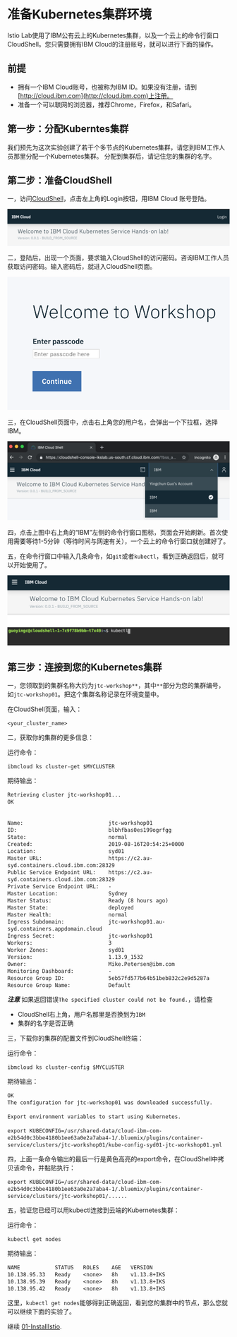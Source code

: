 # 准备Kubernetes集群环境

Istio Lab使用了IBM公有云上的Kubernetes集群，以及一个云上的命令行窗口CloudShell。您只需要拥有IBM Cloud的注册账号，就可以进行下面的操作。

## 前提

* 拥有一个IBM Cloud账号，也被称为IBM ID。如果没有注册，请到[http://cloud.ibm.com](http://cloud.ibm.com)上注册。
* 准备一个可以联网的浏览器，推荐Chrome，Firefox，和Safari。

## 第一步：分配Kuberntes集群

我们预先为这次实验创建了若干个多节点的Kubernetes集群，请您到IBM工作人员那里分配一个Kubernetes集群。 分配到集群后，请记住您的集群的名字。

## 第二步：准备CloudShell

一，访问[CloudShell](https://cloudshell-console-ikslab.us-south.cf.cloud.ibm.com/)，点击左上角的Login按钮，用IBM Cloud 账号登陆。

![](https://github.com/daisy-ycguo/knativelab/raw/master/images/cloudshell-overview.png)

二，登陆后，出现一个页面，要求输入CloudShell的访问密码。咨询IBM工作人员获取访问密码。输入密码后，就进入CloudShell页面。

![](https://github.com/daisy-ycguo/knativelab/raw/master/images/cloudshell-passw.png)

三，在CloudShell页面中，点击右上角您的用户名，会弹出一个下拉框，选择IBM。 

![](https://github.com/daisy-ycguo/knativelab/raw/master/images/cloudshell-account.png)

四，点击上图中右上角的“IBM”左侧的命令行窗口图标，页面会开始刷新。首次使用需要等待1-5分钟（等待时间与网速有关），一个云上的命令行窗口就创建好了。

五，在命令行窗口中输入几条命令，如`git`或者`kubectl`，看到正确返回后，就可以开始使用了。

![](https://github.com/daisy-ycguo/knativelab/raw/master/images/cloudshell-terminal.png)

## 第三步：连接到您的Kubernetes集群

一，您领取到的集群名称大约为`jtc-workshop**`，其中`**`部分为您的集群编号，如`jtc-workshop01`。把这个集群名称记录在环境变量中。

   在CloudShell页面，输入：
   ```text
   <your_cluster_name>
   ```

二，获取你的集群的更多信息：

运行命令：
```text
ibmcloud ks cluster-get $MYCLUSTER
```

期待输出：
```
Retrieving cluster jtc-workshop01...
OK


Name:                           jtc-workshop01
ID:                             blbhfbas0es199ogrfgg
State:                          normal
Created:                        2019-08-16T20:54:25+0000
Location:                       syd01
Master URL:                     https://c2.au-syd.containers.cloud.ibm.com:28329
Public Service Endpoint URL:    https://c2.au-syd.containers.cloud.ibm.com:28329
Private Service Endpoint URL:   -
Master Location:                Sydney
Master Status:                  Ready (8 hours ago)
Master State:                   deployed
Master Health:                  normal
Ingress Subdomain:              jtc-workshop01.au-syd.containers.appdomain.cloud
Ingress Secret:                 jtc-workshop01
Workers:                        3
Worker Zones:                   syd01
Version:                        1.13.9_1532
Owner:                          Mike.Petersen@ibm.com
Monitoring Dashboard:           -
Resource Group ID:              5eb57fd577b64b51beb832c2e9d5287a
Resource Group Name:            Default
```

***注意*** 如果返回错误`The specified cluster could not be found.`，请检查
- CloudShell右上角，用户名那里是否换到为`IBM`
- 集群的名字是否正确

三，下载你的集群的配置文件到CloudShell终端：

   运行命令：
   ```text
   ibmcloud ks cluster-config $MYCLUSTER
   ```
   期待输出：
   ```
   OK
   The configuration for jtc-workshop01 was downloaded successfully.

   Export environment variables to start using Kubernetes.

   export KUBECONFIG=/usr/shared-data/cloud-ibm-com-e2b54d0c3bbe4180b1ee63a0e2a7aba4-1/.bluemix/plugins/container-service/clusters/jtc-workshop01/kube-config-syd01-jtc-workshop01.yml
   ```

四，上面一条命令输出的最后一行是黄色高亮的export命令，在CloudShell中拷贝该命令，并黏贴执行：

   ```text
   export KUBECONFIG=/usr/shared-data/cloud-ibm-com-e2b54d0c3bbe4180b1ee63a0e2a7aba4-1/.bluemix/plugins/container-service/clusters/jtc-workshop01/......
   ```

五，验证您已经可以用kubectl连接到云端的Kubernetes集群：

   运行命令：
   ```text
   kubectl get nodes
   ```
   期待输出：
   ```
   NAME           STATUS   ROLES    AGE   VERSION
   10.138.95.33   Ready    <none>   8h    v1.13.8+IKS
   10.138.95.39   Ready    <none>   8h    v1.13.8+IKS
   10.138.95.42   Ready    <none>   8h    v1.13.8+IKS
   ```

这里，`kubectl get nodes`能够得到正确返回，看到您的集群中的节点，那么您就可以继续下面的实验了。

继续 [01-InstallIstio](../01-InstallIstio/README.md).


